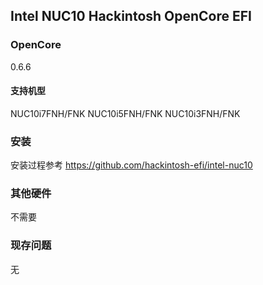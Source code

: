 ## Intel NUC10 Hackintosh OpenCore EFI

### OpenCore
0.6.6

#### 支持机型
NUC10i7FNH/FNK
NUC10i5FNH/FNK
NUC10i3FNH/FNK

### 安装
安装过程参考 https://github.com/hackintosh-efi/intel-nuc10

### 其他硬件
不需要

### 现存问题
无